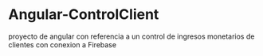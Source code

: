 # Angular-ControlClient
proyecto de angular con referencia a un control de ingresos monetarios de clientes con conexion a Firebase
